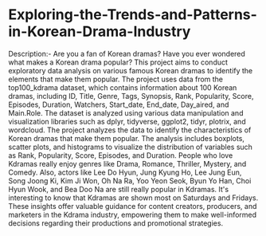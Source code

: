 # Exploring-the-Trends-and-Patterns-in-Korean-Drama-Industry

Description:- Are you a fan of Korean dramas? Have you ever wondered what makes a Korean drama popular? This project aims to conduct exploratory data analysis on various famous Korean dramas to identify the elements that make them popular. The project uses data from the top100_kdrama dataset, which contains information about 100 Korean dramas, including ID, Title, Genre, Tags, Synopsis, Rank, Popularity, Score, Episodes, Duration, Watchers, Start_date, End_date, Day_aired, and Main.Role. The dataset is analyzed using various data manipulation and visualization libraries such as dplyr, tidyverse, ggplot2, tidyr, plotrix, and wordcloud. The project analyzes the data to identify the characteristics of Korean dramas that make them popular. The analysis includes boxplots, scatter plots, and histograms to visualize the distribution of variables such as Rank, Popularity, Score, Episodes, and Duration. People who love Kdramas really enjoy genres like Drama, Romance, Thriller, Mystery, and Comedy. Also, actors like Lee Do Hyun, Jung Kyung Ho, Lee Jung Eun, Song Joong Ki, Kim Ji Won, Oh Na Ra, Yoo Yeon Seok, Byun Yo Han, Choi Hyun Wook, and Bea Doo Na are still really popular in Kdramas. It's interesting to know that Kdramas are shown most on Saturdays and Fridays. These insights offer valuable guidance for content creators, producers, and marketers in the Kdrama industry, empowering them to make well-informed decisions regarding their productions and promotional strategies.

